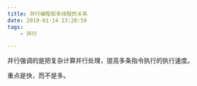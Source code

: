 ```yaml
---
title: 并行编程和多线程的关系
date: 2019-01-14 13:28:59
tags:
	- 并行

---
```




并行强调的是把复杂计算并行处理，提高多条指令执行的执行速度。

重点是快，而不是多。

